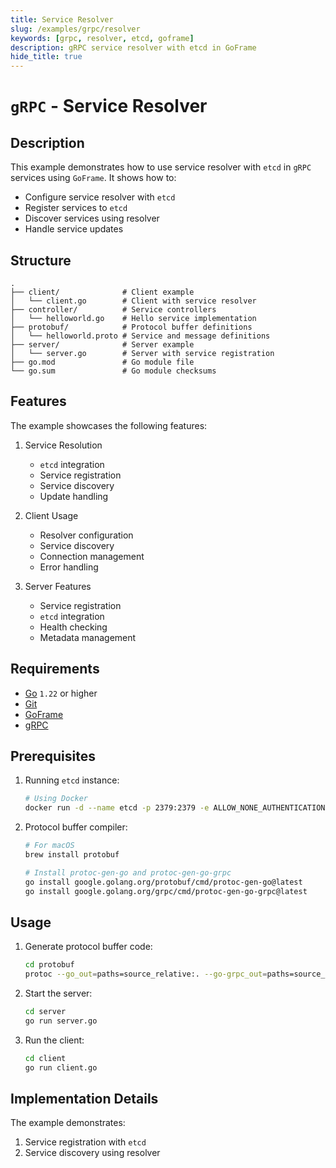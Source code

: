 ```yaml
---
title: Service Resolver
slug: /examples/grpc/resolver
keywords: [grpc, resolver, etcd, goframe]
description: gRPC service resolver with etcd in GoFrame
hide_title: true
---
```


# `gRPC` - Service Resolver

## Description

This example demonstrates how to use service resolver with `etcd` in `gRPC` services using `GoFrame`. It shows how to:
- Configure service resolver with `etcd`
- Register services to `etcd`
- Discover services using resolver
- Handle service updates

## Structure

```text
.
├── client/              # Client example
│   └── client.go        # Client with service resolver
├── controller/          # Service controllers
│   └── helloworld.go    # Hello service implementation
├── protobuf/            # Protocol buffer definitions
│   └── helloworld.proto # Service and message definitions
├── server/              # Server example
│   └── server.go        # Server with service registration
├── go.mod               # Go module file
└── go.sum               # Go module checksums
```

## Features

The example showcases the following features:
1. Service Resolution
   - `etcd` integration
   - Service registration
   - Service discovery
   - Update handling

2. Client Usage
   - Resolver configuration
   - Service discovery
   - Connection management
   - Error handling

3. Server Features
   - Service registration
   - `etcd` integration
   - Health checking
   - Metadata management

## Requirements

- [Go](https://golang.org/dl/) `1.22` or higher
- [Git](https://git-scm.com/downloads)
- [GoFrame](https://goframe.org)
- [gRPC](https://grpc.io/docs/languages/go/quickstart/)

## Prerequisites

1. Running `etcd` instance:
   ```bash
   # Using Docker
   docker run -d --name etcd -p 2379:2379 -e ALLOW_NONE_AUTHENTICATION=yes bitnami/etcd:3.4.24
   ```

2. Protocol buffer compiler:
   ```bash
   # For macOS
   brew install protobuf
   
   # Install protoc-gen-go and protoc-gen-go-grpc
   go install google.golang.org/protobuf/cmd/protoc-gen-go@latest
   go install google.golang.org/grpc/cmd/protoc-gen-go-grpc@latest
   ```

## Usage

1. Generate protocol buffer code:
   ```bash
   cd protobuf
   protoc --go_out=paths=source_relative:. --go-grpc_out=paths=source_relative:. *.proto
   ```

2. Start the server:
   ```bash
   cd server
   go run server.go
   ```

3. Run the client:
   ```bash
   cd client
   go run client.go
   ```

## Implementation Details

The example demonstrates:
1. Service registration with `etcd`
2. Service discovery using resolver

